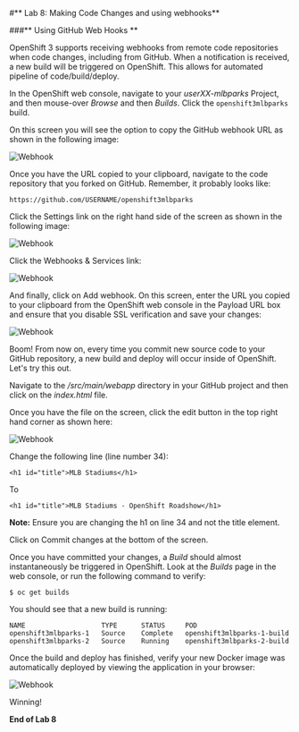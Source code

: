 #** Lab 8: Making Code Changes and using webhooks**

###** Using GitHub Web Hooks **

OpenShift 3 supports receiving webhooks from remote code repositories when code
changes, including from GitHub. When a notification is received, a new build
will be triggered on OpenShift. This allows for automated pipeline of
code/build/deploy. 

In the OpenShift web console, navigate to your *userXX-mlbparks* Project, and
then mouse-over *Browse* and then *Builds*. Click the `openshift3mlbparks`
build.

On this screen you will see the option to copy the GitHub webhook URL as shown
in the following image:

![Webhook](http://training.runcloudrun.com/images/roadshow/webhook1.png)

Once you have the URL copied to your clipboard, navigate to the code repository
that you forked on GitHub. Remember, it probably looks like:

    https://github.com/USERNAME/openshift3mlbparks

Click the Settings link on the right hand side of the screen as shown in the
following image:

![Webhook](http://training.runcloudrun.com/images/roadshow/webhook2.png)

Click the Webhooks & Services link:

![Webhook](http://training.runcloudrun.com/images/roadshow/webhook3.png)

And finally, click on Add webhook.  On this screen, enter the URL you copied to
your clipboard from the OpenShift web console in the Payload URL box and ensure
that you disable SSL verification and save your changes:

![Webhook](http://training.runcloudrun.com/images/roadshow/webhook4.png)

Boom!  From now on, every time you commit new source code to your GitHub
repository, a new build and deploy will occur inside of OpenShift.  Let's try
this out.

Navigate to the */src/main/webapp* directory in your GitHub project and then
click on the *index.html* file.

Once you have the file on the screen, click the edit button in the top right
hand corner as shown here:

![Webhook](http://training.runcloudrun.com/images/roadshow/webhook5.png)

Change the following line (line number 34):

	<h1 id="title">MLB Stadiums</h1>

To

	<h1 id="title">MLB Stadiums - OpenShift Roadshow</h1>

**Note:** Ensure you are changing the h1 on line 34 and not the title element.

Click on Commit changes at the bottom of the screen.

Once you have committed your changes, a *Build* should almost instantaneously be
triggered in OpenShift. Look at the *Builds* page in the web console, or run the
following command to verify:

	$ oc get builds

You should see that a new build is running:
	
    NAME                   TYPE      STATUS     POD
    openshift3mlbparks-1   Source    Complete   openshift3mlbparks-1-build
    openshift3mlbparks-2   Source    Running    openshift3mlbparks-2-build


Once the build and deploy has finished, verify your new Docker image was
automatically deployed by viewing the application in your browser:

![Webhook](http://training.runcloudrun.com/images/roadshow/webhook6.png)

Winning!

**End of Lab 8**
